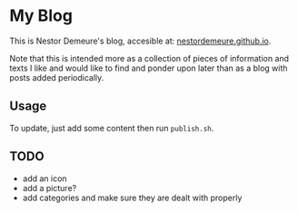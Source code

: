 # My Blog

This is Nestor Demeure's blog, accesible at: [nestordemeure.github.io](https://nestordemeure.github.io/).

Note that this is intended more as a collection of pieces of information and texts I like and would like to find and ponder upon later than as a blog with posts added periodically.

## Usage

To update, just add some content then run `publish.sh`.

## TODO

- add an icon
- add a picture?
- add categories and make sure they are dealt with properly

